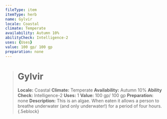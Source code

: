 ```yaml
---
fileType: item
itemType: herb
name: Gylvir
locale: Coastal
climate: Temperate
availability: Autumn 10%
abilityCheck: Intelligence-2
uses: {Uses}
value: 100 gp/ 100 gp
preparation: none
---
```

>#  Gylvir
>
> **Locale:** Coastal
> **Climate:** Temperate
> **Availability:** Autumn 10%
> **Ability Check:** Intelligence-2
> **Uses:** 1
> **Value:** 100 gp/ 100 gp
> **Preparation:** none
> **Description:** This is an algae. When eaten it allows a person to breathe underwater (and only underwater!) for a period of four hours.
{.5eblock}

